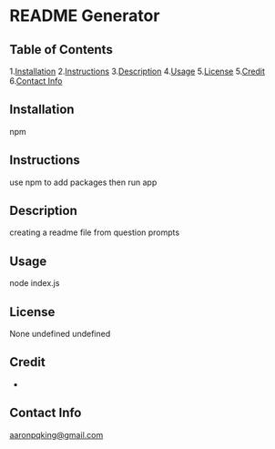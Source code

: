 # README Generator
  ## Table of Contents
  1.[Installation](#installation)
  2.[Instructions](#instructions)
  3.[Description](#description)
  4.[Usage](#usage)
  5.[License](#license)
  5.[Credit](#credit)
  6.[Contact Info](#credit)

  ## Installation
  npm
  ## Instructions
  use npm to add packages then run app
  ## Description
  creating a readme file from question prompts
  ## Usage
  node index.js
  ## License
  None
  undefined
  undefined
  ## Credit
  -
  ## Contact Info
  aaronpqking@gmail.com
  
